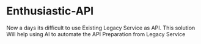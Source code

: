 # Enthusiastic-API
Now a days its difficult to use Existing Legacy Service as API. This solution Will help using AI to automate the API Preparation from Legacy Service
